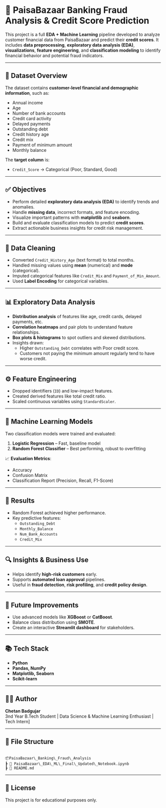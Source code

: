 
# 🏦 PaisaBazaar Banking Fraud Analysis & Credit Score Prediction

This project is a full **EDA + Machine Learning** pipeline developed to analyze customer financial data from PaisaBazaar and predict their **credit scores**. It includes **data preprocessing**, **exploratory data analysis (EDA)**, **visualizations**, **feature engineering**, and **classification modeling** to identify financial behavior and potential fraud indicators.

---

## 📁 Dataset Overview

The dataset contains **customer-level financial and demographic information**, such as:
- Annual income
- Age
- Number of bank accounts
- Credit card activity
- Delayed payments
- Outstanding debt
- Credit history age
- Credit mix
- Payment of minimum amount
- Monthly balance

The **target column** is:
- `Credit_Score` → Categorical (Poor, Standard, Good)

---

## ✅ Objectives

- Perform detailed **exploratory data analysis (EDA)** to identify trends and anomalies.
- Handle **missing data**, incorrect formats, and feature encoding.
- Visualize important patterns with **matplotlib** and **seaborn**.
- Build and evaluate classification models to predict **credit scores**.
- Extract actionable business insights for credit risk management.

---

## 🧼 Data Cleaning

- Converted `Credit_History_Age` (text format) to total months.
- Handled missing values using **mean** (numerical) and **mode** (categorical).
- Imputed categorical features like `Credit_Mix` and `Payment_of_Min_Amount`.
- Used **Label Encoding** for categorical variables.

---

## 📊 Exploratory Data Analysis

- **Distribution analysis** of features like age, credit cards, delayed payments, etc.
- **Correlation heatmaps** and pair plots to understand feature relationships.
- **Box plots & histograms** to spot outliers and skewed distributions.
- Insights drawn:
  - Higher `Outstanding_Debt` correlates with Poor credit score.
  - Customers not paying the minimum amount regularly tend to have worse credit.

---

## ⚙️ Feature Engineering

- Dropped identifiers (`ID`) and low-impact features.
- Created derived features like total credit ratio.
- Scaled continuous variables using `StandardScaler`.

---

## 🤖 Machine Learning Models

Two classification models were trained and evaluated:
1. **Logistic Regression** – Fast, baseline model
2. **Random Forest Classifier** – Best performing, robust to overfitting

📈 **Evaluation Metrics**:
- Accuracy
- Confusion Matrix
- Classification Report (Precision, Recall, F1-Score)

---

## 📌 Results

- Random Forest achieved higher performance.
- Key predictive features:
  - `Outstanding_Debt`
  - `Monthly_Balance`
  - `Num_Bank_Accounts`
  - `Credit_Mix`

---

## 🔍 Insights & Business Use

- Helps identify **high-risk customers** early.
- Supports **automated loan approval** pipelines.
- Useful in **fraud detection**, **risk profiling**, and **credit policy design**.

---

## 🔮 Future Improvements

- Use advanced models like **XGBoost** or **CatBoost**.
- Balance class distribution using **SMOTE**.
- Create an interactive **Streamlit dashboard** for stakeholders.

---

## 📚 Tech Stack

- **Python**
- **Pandas, NumPy**
- **Matplotlib, Seaborn**
- **Scikit-learn**

---

## 🧑‍💻 Author

**Chetan Badgujar**  
3nd Year B.Tech Student | Data Science & Machine Learning Enthusiast | Tech Intern]

---

## 📂 File Structure

```

📦PaisaBazaar\_Banking\_Fraud\_Analysis
┣ 📄 PaisaBazaar\_EDA\_ML\_Final\_Updated\_Notebook.ipynb
┣ 📄 README.md

```

---

## 📝 License

This project is for educational purposes only.
```

